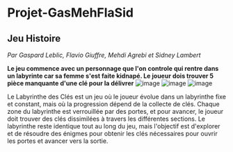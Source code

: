 # Projet-GasMehFlaSid
## Jeu Histoire
*Par Gaspard Leblic, Flavio Giuffre, Mehdi Agrebi et Sidney Lambert*

**Le jeu commence avec un personnage que l'on controle qui rentre dans un labyrinte car sa femme s'est faite kidnapé. Le joueur dois trouver 5 pièce manquante d'une clé pour la délivrer**
![image](https://github.com/user-attachments/assets/a878b70e-a7e7-4cf9-a032-5a6d7371134e)
![image](https://github.com/user-attachments/assets/597348c0-8812-43ee-9e0f-db40a2a2f217)
![image](https://github.com/user-attachments/assets/81fe90ba-0cbc-4f9a-aca0-8b6937e0c722) 

Le Labyrinthe des Clés est un jeu où le joueur évolue dans un labyrinthe fixe et constant, mais où la progression dépend de la collecte de clés. Chaque zone du labyrinthe est verrouillée par des portes, et pour avancer, le joueur doit trouver des clés dissimilées à travers les différentes sections. Le labyrinthe reste identique tout au long du jeu, mais l'objectif est d'explorer et de résoudre des énigmes pour obtenir les clés nécessaires pour ouvrir les portes et avancer vers la sortie.
